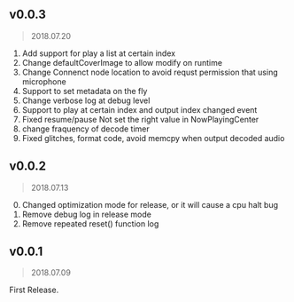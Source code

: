v0.0.3
---
>2018.07.20

1. Add support for play a list at certain index
2. Change defaultCoverImage to allow modify on runtime
3. Change Connenct node location to avoid requst permission that using microphone
4. Support to set metadata on the fly
5. Change verbose log at debug level
6. Support to play at certain index and output index changed event
7. Fixed resume/pause Not set the right value in NowPlayingCenter
8. change fraquency of decode timer
9. Fixed glitches, format code, avoid memcpy when output decoded audio


v0.0.2
---
>2018.07.13

0. Changed optimization mode for release, or it will cause a cpu halt bug
1. Remove debug log in release mode
2. Remove repeated reset() function log

v0.0.1
---
>2018.07.09

First Release.
